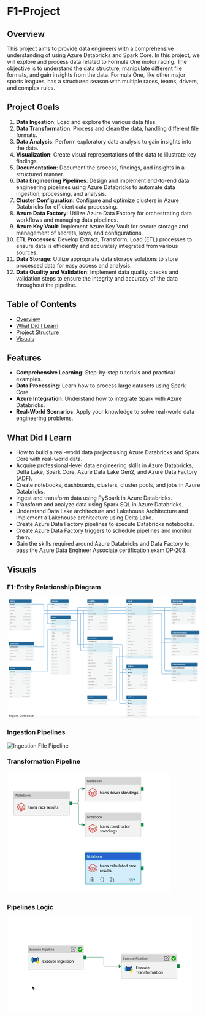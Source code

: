 # F1-Project

## Overview

This project aims to provide data engineers with a comprehensive understanding of using Azure Databricks and Spark Core. 
In this project, we will explore and process data related to Formula One motor racing. The objective is to understand the data structure, manipulate different file formats, and gain insights from the data. Formula One, like other major sports leagues, has a structured season with multiple races, teams, drivers, and complex rules.

## Project Goals

1. **Data Ingestion**: Load and explore the various data files.
2. **Data Transformation**: Process and clean the data, handling different file formats.
3. **Data Analysis**: Perform exploratory data analysis to gain insights into the data.
4. **Visualization**: Create visual representations of the data to illustrate key findings.
5. **Documentation**: Document the process, findings, and insights in a structured manner.
6. **Data Engineering Pipelines**: Design and implement end-to-end data engineering pipelines using Azure Databricks to automate data ingestion, processing, and analysis.
7. **Cluster Configuration**: Configure and optimize clusters in Azure Databricks for efficient data processing.
8. **Azure Data Factory**: Utilize Azure Data Factory for orchestrating data workflows and managing data pipelines.
9. **Azure Key Vault**: Implement Azure Key Vault for secure storage and management of secrets, keys, and configurations.
10. **ETL Processes**: Develop Extract, Transform, Load (ETL) processes to ensure data is efficiently and accurately integrated from various sources.
11. **Data Storage**: Utilize appropriate data storage solutions to store processed data for easy access and analysis.
12. **Data Quality and Validation**: Implement data quality checks and validation steps to ensure the integrity and accuracy of the data throughout the pipeline.


## Table of Contents

- [Overview](#overview)
- [What Did I Learn](#what-did-I-learn)
- [Project Structure](#project-structure)
- [Visuals](#visuals)

## Features

- **Comprehensive Learning**: Step-by-step tutorials and practical examples.
- **Data Processing**: Learn how to process large datasets using Spark Core.
- **Azure Integration**: Understand how to integrate Spark with Azure Databricks.
- **Real-World Scenarios**: Apply your knowledge to solve real-world data engineering problems.

## What Did I Learn

- How to build a real-world data project using Azure Databricks and Spark Core with real-world data.
- Acquire professional-level data engineering skills in Azure Databricks, Delta Lake, Spark Core, Azure Data Lake Gen2, and Azure Data Factory (ADF).
- Create notebooks, dashboards, clusters, cluster pools, and jobs in Azure Databricks.
- Ingest and transform data using PySpark in Azure Databricks.
- Transform and analyze data using Spark SQL in Azure Databricks.
- Understand Data Lake architecture and Lakehouse Architecture and implement a Lakehouse architecture using Delta Lake.
- Create Azure Data Factory pipelines to execute Databricks notebooks.
- Create Azure Data Factory triggers to schedule pipelines and monitor them.
- Gain the skills required around Azure Databricks and Data Factory to pass the Azure Data Engineer Associate certification exam DP-203.

## Visuals

### F1-Entity Relationship Diagram
![Entity Relationship Diagram](./images/f1_db_erd.png)

### Ingestion Pipelines
![Ingestion File Pipeline](./images/ingestion_file_pipeline.png)

### Transformation Pipeline
![Transformation Pipeline](./images/trans_pipeline.png)

### Pipelines Logic
![Pipelines Logic](./images/Pipeline_logic.png)
